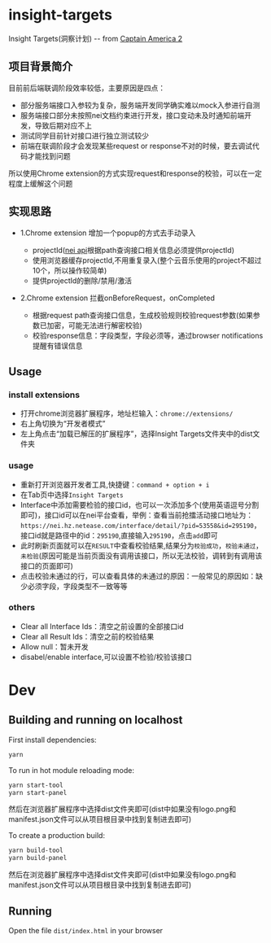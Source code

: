 # insight-targets

Insight Targets(洞察计划) -- from [Captain America 2](https://www.youtube.com/watch?v=3ru5wM7fl7g)

## 项目背景简介
目前前后端联调阶段效率较低，主要原因是四点：
- 部分服务端接口入参较为复杂，服务端开发同学确实难以mock入参进行自测
- 服务端接口部分未按照nei文档约束进行开发，接口变动未及时通知前端开发，导致后期对应不上
- 测试同学目前针对接口进行独立测试较少
- 前端在联调阶段才会发现某些request or response不对的时候，要去调试代码才能找到问题

所以使用Chrome extension的方式实现request和response的校验，可以在一定程度上缓解这个问题

## 实现思路

- 1.Chrome extension 增加一个popup的方式去手动录入
  - projectId([nei api](https://nei.hz.netease.com/interface/detail/?pid=27248&id=81511)根据path查询接口相关信息必须提供projectId)
  - 使用浏览器缓存projectId,不用重复录入(整个云音乐使用的project不超过10个，所以操作较简单)
  - 提供projectId的删除/禁用/激活

- 2.Chrome extension 拦截onBeforeRequest，onCompleted
  - 根据request path查询接口信息，生成校验规则校验request参数(如果参数已加密，可能无法进行解密校验)
  - 校验response信息：字段类型，字段必须等，通过browser notifications 提醒有错误信息

## Usage

### install extensions
* 打开chrome浏览器扩展程序，地址栏输入：`chrome://extensions/`
* 右上角切换为“开发者模式”
* 左上角点击“加载已解压的扩展程序”，选择Insight Targets文件夹中的dist文件夹

### usage
* 重新打开浏览器开发者工具,快捷键：`command + option + i`
* 在Tab页中选择`Insight Targets`
* Interface中添加需要检验的接口id，也可以一次添加多个(使用英语逗号分割即可)，接口id可以在nei平台查看，举例：查看当前抢擂活动接口地址为：`https://nei.hz.netease.com/interface/detail/?pid=53558&id=295190`，接口id就是路径中的id：`295190`,直接输入`295190`，点击`add`即可
* 此时刷新页面就可以在`RESULT`中查看校验结果,结果分为`校验成功`，`校验未通过`，`未检验`(原因可能是当前页面没有调用该接口，所以无法校验，调转到有调用该接口的页面即可)
* 点击校验未通过的行，可以查看具体的未通过的原因：一般常见的原因如：缺少必须字段，字段类型不一致等等

### others
* Clear all Interface Ids：清空之前设置的全部接口id
* Clear all Result Ids：清空之前的校验结果
* Allow null：暂未开发
* disabel/enable interface,可以设置不检验/校验该接口

# Dev
## Building and running on localhost

First install dependencies:

```sh
yarn
```

To run in hot module reloading mode:

```sh
yarn start-tool
yarn start-panel
```
然后在浏览器扩展程序中选择dist文件夹即可(dist中如果没有logo.png和manifest.json文件可以从项目根目录中找到复制进去即可)

To create a production build:

```sh
yarn build-tool
yarn build-panel
```
然后在浏览器扩展程序中选择dist文件夹即可(dist中如果没有logo.png和manifest.json文件可以从项目根目录中找到复制进去即可)

## Running

Open the file `dist/index.html` in your browser


